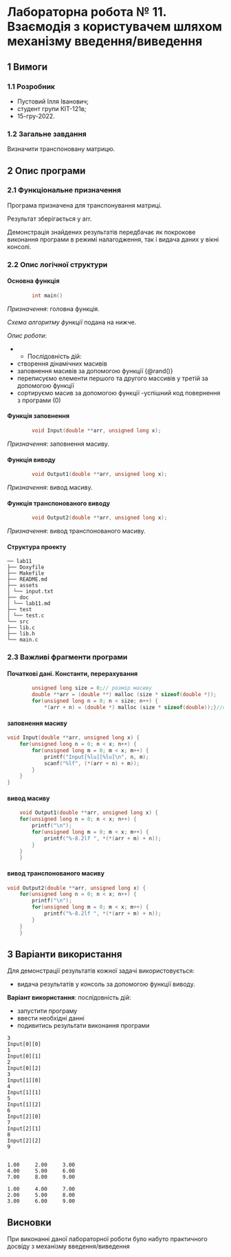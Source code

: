 # Лабораторна робота № 11.  Взаємодія з користувачем шляхом механізму введення/виведення

## 1 Вимоги

### 1.1 Розробник

* Пустовий Iлля Iванович;
* студент групи КІТ-121в;
* 15-гру-2022.

### 1.2 Загальне завдання

Визначити транспоновану матрицю.

## 2 Опис програми

### 2.1 Функціональне призначення

Програма призначена для транспонування матриці.

Результат зберігається у arr.

Демонстрація знайдених результатів передбачає як покрокове виконання програми в режимі налагодження, так і видача даних у вікні консолі.

### 2.2 Опис логічної структури

#### Основна функція

```c
		int main() 
```

*Призначення*: головна функція.

*Схема алгоритму функції* подана на нижче.

*Опис роботи*: 

-  * Послідовність дій:
  - створення дінамічних масивів
  - заповнення масивів за допомогою функції {@rand()}
  - переписуємо елементи першого та другого массивів у третій за допомогою функції
  - сортируємо масив за допомогою функції
  -успішний код повернення з програми (0)

#### Функція заповнення

```c
		void Input(double **arr, unsigned long x);
```
*Призначення*: заповнення масиву.

#### Функція виводу

```c
		void Output1(double **arr, unsigned long x);
```
*Призначення*: вивод масиву.


#### Функція транспонованого виводу

```c
		void Output2(double **arr, unsigned long x);
```
*Призначення*: вивод транспонованого масиву.

#### Структура проекту

```
── lab11
├── Doxyfile
├── Makefile
├── README.md
├── assets
│ └── input.txt
├── doc
│ └── lab11.md
├── test
│ └── test.c
└── src
├── lib.c
├── lib.h
└── main.c
```


### 2.3 Важливі фрагменти програми

#### Початкові дані. Константи, перерахування

```c
    	unsigned long size = 0;// розмір масиву
		double **arr = (double **) malloc (size * sizeof(double *));
		for(unsigned long n = 0; n < size; n++) {
			*(arr + n) = (double *) malloc (size * sizeof(double));}//створення масиву

```

#### заповнення масиву

```c
void Input(double **arr, unsigned long x) {
	for(unsigned long n = 0; n < x; n++) {
		for(unsigned long m = 0; m < x; m++) {
			printf("Input[%lu][%lu]\n", n, m);
			scanf("%lf", (*(arr + n) + m));
		}
	}
}
```
#### вивод масиву
```c
	void Output1(double **arr, unsigned long x) {
	for(unsigned long n = 0; n < x; n++) {
		printf("\n");
		for(unsigned long m = 0; m < x; m++) {
			printf("%-8.2lf ", *(*(arr + m) + n));
		}
	}
	}
```

#### вивод транспонованого масиву
```c
void Output2(double **arr, unsigned long x) {
	for(unsigned long n = 0; n < x; n++) {
		printf("\n");
		for(unsigned long m = 0; m < x; m++) {
			printf("%-8.2lf ", *(*(arr + m) + n));
		}
	}
	}
```
## 3 Варіанти використання

Для демонстрації результатів кожної задачі використовується:

- видача результатів у консоль за допомогою функції виводу.

**Варіант використання**: послідовність дій:

- запустити програму
- ввести необхідні данні
- подивитись результати виконання програми

```
3
Input[0][0]
1
Input[0][1]
2
Input[0][2]
3
Input[1][0]
4
Input[1][1]
5
Input[1][2]
6
Input[2][0]
7
Input[2][1]
8
Input[2][2]
9


1.00     2.00     3.00     
4.00     5.00     6.00     
7.00     8.00     9.00     

1.00     4.00     7.00     
2.00     5.00     8.00     
3.00     6.00     9.00  

```
## Висновки

При виконанні даної лабораторної роботи було набуто практичного досвіду з механізму введення/виведення